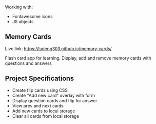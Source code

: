 Working with:

- Fontawesome icons
- JS objects

## Memory Cards
Live link: https://ludeng303.github.io/memory-cards/

Flash card app for learning. Display, add and remove memory cards with questions and answers

## Project Specifications

- Create flip cards using CSS
- Create "Add new card" overlay with form
- Display question cards and flip for answer
- View prev and next cards
- Add new cards to local storage
- Clear all cards from local storage
